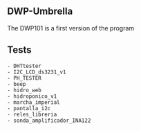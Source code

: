DWP-Umbrella
--------------
The DWP101 is a first version of the program

Tests
-----

    - DHTtester
    - I2C_LCD_ds3231_v1
    - PH_TESTER
    - beep
    - hidro_web
    - hidroponico_v1
    - marcha_imperial
    - pantalla_i2c
    - reles_libreria
    - sonda_amplificador_INA122
